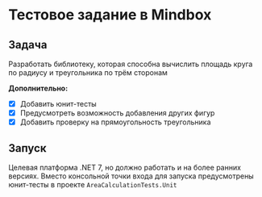 ﻿# Тестовое задание в Mindbox

## Задача

Разработать библиотеку, которая способна вычислить площадь круга по радиусу и треугольника по трём сторонам

**Дополнительно:**

- [x] Добавить юнит-тесты
- [x] Предусмотреть возможность добавления других фигур
- [x] Добавить проверку на прямоугольность треугольника

## Запуск

Целевая платформа .NET 7, но должно работать и на более ранних версиях. Вместо консольной точки входа для запуска
предусмотрены юнит-тесты в проекте `AreaCalculationTests.Unit`
